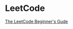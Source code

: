 # LeetCode

[The LeetCode Beginner's Gude](https://leetcode.com/explore/featured/card/the-leetcode-beginners-guide/)